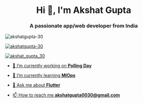 <h1 align="center">Hi 👋, I'm Akshat Gupta</h1>
<h3 align="center">A passionate app/web developer from India</h3>

<p align="left"> <img src="https://komarev.com/ghpvc/?username=akshatgupta-30&label=Profile%20views&color=0e75b6&style=flat" alt="akshatgupta-30" /> </p>

<p align="left"> <a href="https://github.com/ryo-ma/github-profile-trophy"><img src="https://github-profile-trophy.vercel.app/?username=akshatgupta-30" alt="akshatgupta-30" /></a> </p>

<p align="left"> 
  <a href="https://twitter.com/akshat_gupta_30" target="blank"><img src="https://img.shields.io/twitter/follow/akshat_gupta_30?logo=twitter&style=for-the-badge" alt="akshat_gupta_30" /> 
</p>

- 🔭 I’m currently working on **Polling Day**

- 🌱 I’m currently learning **MlOps**

- 💬 Ask me about **Flutter**

- 📫 How to reach me **akshatgupta0030@gmail.com**
